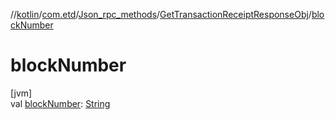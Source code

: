 //[kotlin](../../../../index.md)/[com.etd](../../index.md)/[Json_rpc_methods](../index.md)/[GetTransactionReceiptResponseObj](index.md)/[blockNumber](block-number.md)

# blockNumber

[jvm]\
val [blockNumber](block-number.md): [String](https://kotlinlang.org/api/latest/jvm/stdlib/kotlin/-string/index.html)
